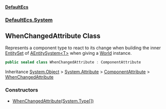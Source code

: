 #### [DefaultEcs](./index.md 'index')
### [DefaultEcs.System](./DefaultEcs-System.md 'DefaultEcs.System')
## WhenChangedAttribute Class
Represents a component type to react to its change when building the inner [EntitySet](./DefaultEcs-EntitySet.md 'DefaultEcs.EntitySet') of [AEntitySystem&lt;T&gt;](./DefaultEcs-System-AEntitySystem-T-.md 'DefaultEcs.System.AEntitySystem&lt;T&gt;') when giving a [World](./DefaultEcs-World.md 'DefaultEcs.World') instance.  
```csharp
public sealed class WhenChangedAttribute : ComponentAttribute
```
Inheritance [System.Object](https://docs.microsoft.com/en-us/dotnet/api/System.Object 'System.Object') &gt; [System.Attribute](https://docs.microsoft.com/en-us/dotnet/api/System.Attribute 'System.Attribute') &gt; [ComponentAttribute](./DefaultEcs-System-ComponentAttribute.md 'DefaultEcs.System.ComponentAttribute') &gt; [WhenChangedAttribute](./DefaultEcs-System-WhenChangedAttribute.md 'DefaultEcs.System.WhenChangedAttribute')  
### Constructors
- [WhenChangedAttribute(System.Type[])](./DefaultEcs-System-WhenChangedAttribute-WhenChangedAttribute(System-Type--).md 'DefaultEcs.System.WhenChangedAttribute.WhenChangedAttribute(System.Type[])')
